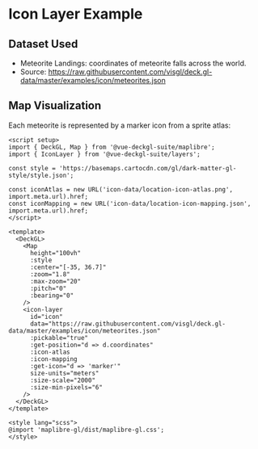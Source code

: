 <script setup>
import { DeckGL, Map } from '@vue-deckgl-suite/maplibre';
import { IconLayer } from '@vue-deckgl-suite/layers';
import 'maplibre-gl/dist/maplibre-gl.css';

const style = 'https://basemaps.cartocdn.com/gl/dark-matter-gl-style/style.json';

const iconAtlas = new URL('icon-data/location-icon-atlas.png', import.meta.url).href;
const iconMapping = new URL('icon-data/location-icon-mapping.json', import.meta.url).href;
</script>

# Icon Layer Example

## Dataset Used
- Meteorite Landings: coordinates of meteorite falls across the world.
- Source: https://raw.githubusercontent.com/visgl/deck.gl-data/master/examples/icon/meteorites.json

## Map Visualization
Each meteorite is represented by a marker icon from a sprite atlas:

<ClientOnly>
<DeckGL>
    <Map
      height="400px"
      :style
      :center="[-35, 36.7]"
      :zoom="1.8"
      :max-zoom="20"
      :pitch="0"
      :bearing="0"
    />
    <icon-layer
      id="icon"
      data="https://raw.githubusercontent.com/visgl/deck.gl-data/master/examples/icon/meteorites.json"
      :pickable="true"
      :get-position="d => d.coordinates"
      :icon-atlas
      :icon-mapping
      :get-icon="d => 'marker'"
      size-units="meters"
      :size-scale="2000"
      :size-min-pixels="6"
    />
  </DeckGL>
</ClientOnly>

```vue
<script setup>
import { DeckGL, Map } from '@vue-deckgl-suite/maplibre';
import { IconLayer } from '@vue-deckgl-suite/layers';

const style = 'https://basemaps.cartocdn.com/gl/dark-matter-gl-style/style.json';

const iconAtlas = new URL('icon-data/location-icon-atlas.png', import.meta.url).href;
const iconMapping = new URL('icon-data/location-icon-mapping.json', import.meta.url).href;
</script>

<template>
  <DeckGL>
    <Map
      height="100vh"
      :style
      :center="[-35, 36.7]"
      :zoom="1.8"
      :max-zoom="20"
      :pitch="0"
      :bearing="0"
    />
    <icon-layer
      id="icon"
      data="https://raw.githubusercontent.com/visgl/deck.gl-data/master/examples/icon/meteorites.json"
      :pickable="true"
      :get-position="d => d.coordinates"
      :icon-atlas
      :icon-mapping
      :get-icon="d => 'marker'"
      size-units="meters"
      :size-scale="2000"
      :size-min-pixels="6"
    />
  </DeckGL>
</template>

<style lang="scss">
@import 'maplibre-gl/dist/maplibre-gl.css';
</style>
```
